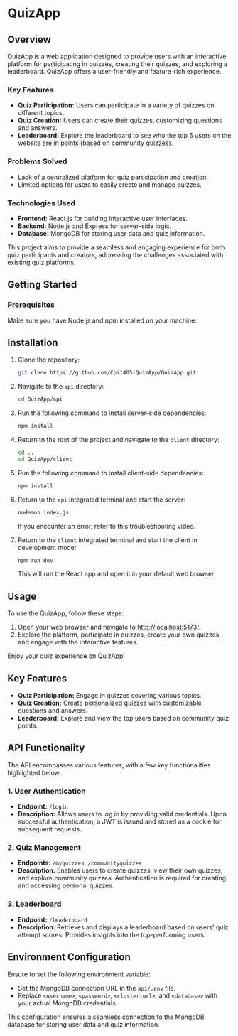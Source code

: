 # QuizApp

## Overview

QuizApp is a web application designed to provide users with an interactive platform for participating in quizzes, creating their quizzes, and exploring a leaderboard. QuizApp offers a user-friendly and feature-rich experience.

### Key Features

- **Quiz Participation:** Users can participate in a variety of quizzes on different topics.
- **Quiz Creation:** Users can create their quizzes, customizing questions and answers.
- **Leaderboard:** Explore the leaderboard to see who the top 5 users on the website are in points (based on community quizzes).

### Problems Solved

- Lack of a centralized platform for quiz participation and creation.
- Limited options for users to easily create and manage quizzes.

### Technologies Used

- **Frontend:** React.js for building interactive user interfaces.
- **Backend:** Node.js and Express for server-side logic.
- **Database:** MongoDB for storing user data and quiz information.

This project aims to provide a seamless and engaging experience for both quiz participants and creators, addressing the challenges associated with existing quiz platforms.


## Getting Started

### Prerequisites

Make sure you have Node.js and npm installed on your machine.

## Installation

1. Clone the repository:

    ```bash
    git clone https://github.com/Cpit405-QuizApp/QuizApp.git
    ```

2. Navigate to the `api` directory:

    ```bash
    cd QuizApp/api
    ```

3. Run the following command to install server-side dependencies:

    ```bash
    npm install
    ```

4. Return to the root of the project and navigate to the `client` directory:

    ```bash
    cd ..
    cd QuizApp/client
    ```

5. Run the following command to install client-side dependencies:

    ```bash
    npm install
    ```

6. Return to the `api` integrated terminal and start the server:

    ```bash
    nodemon index.js
    ```

    If you encounter an error, refer to this troubleshooting video.

7. Return to the `client` integrated terminal and start the client in development mode:

    ```bash
    npm run dev
    ```

    This will run the React app and open it in your default web browser.

## Usage

To use the QuizApp, follow these steps:

1. Open your web browser and navigate to [http://localhost:5173/](http://localhost:5173/).
2. Explore the platform, participate in quizzes, create your own quizzes, and engage with the interactive features.

Enjoy your quiz experience on QuizApp!

## Key Features

- **Quiz Participation:** Engage in quizzes covering various topics.
- **Quiz Creation:** Create personalized quizzes with customizable questions and answers.
- **Leaderboard:** Explore and view the top users based on community quiz points.


## API Functionality

The API encompasses various features, with a few key functionalities highlighted below:

### 1. User Authentication

- **Endpoint:** `/login`
- **Description:** Allows users to log in by providing valid credentials. Upon successful authentication, a JWT is issued and stored as a cookie for subsequent requests.

### 2. Quiz Management

- **Endpoints:**  `/myquizzes`,  `/communityquizzes`
- **Description:** Enables users to create quizzes, view their own quizzes, and explore community quizzes. Authentication is required for creating and accessing personal quizzes.

### 3. Leaderboard

- **Endpoint:** `/leaderboard`
- **Description:** Retrieves and displays a leaderboard based on users' quiz attempt scores. Provides insights into the top-performing users.

## Environment Configuration

Ensure to set the following environment variable:

  - Set the MongoDB connection URL in the `api/.env` file.
  - Replace `<username>`, `<password>`, `<cluster-url>`, and `<database>` with your actual MongoDB credentials.

This configuration ensures a seamless connection to the MongoDB database for storing user data and quiz information.
